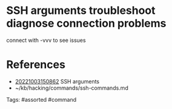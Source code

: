 # SSH arguments troubleshoot diagnose connection problems
connect with -vvv to see issues

# References
- [20221003150862](/zet/20221003150862/README.md) SSH arguments
- ~/kb/hacking/commands/ssh-commands.md

Tags:
    #assorted #command
